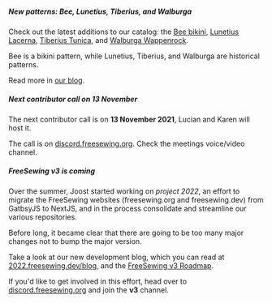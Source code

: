 ##### New patterns: Bee, Lunetius, Tiberius, and Walburga

Check out the latest additions to our catalog: the [Bee bikini](/designs/bee/), [Lunetius Lacerna](/designs/lunetius/), [Tiberius Tunica](/designs/tiberius/), and [Walburga Wappenrock](/designs/walburga/).

Bee is a bikini pattern, while Lunetius, Tiberius, and Walburga are historical patterns.

Read more in [our blog](/blog/freesewing-2-19/).

##### Next contributor call on 13 November

The next contributor call is on **13 November 2021**, Lucian and Karen will host it.

The call is on [discord.freesewing.org](https://discord.freesewing.org/).
Check the meetings voice/video channel.


##### FreeSewing v3 is coming

Over the summer, Joost started working on *project 2022*, an effort to
migrate the FreeSewing websites (freesewing.org and freesewing.dev) from
GatbsyJS to NextJS, and in the process consolidate and streamline our various repositories.

Before long, it became clear that there are going to be too many major changes not to bump
the major version.

Take a look at our new development blog, which you can read at [2022.freesewing.dev/blog](https://2022.freesewing.dev/blog), and the [FreeSewing v3 Roadmap](https://github.com/freesewing/freesewing/discussions/1278).

If you'd like to get involved in this effort, head over to [discord.freesewing.org](https://discord.freesewing.org/) and join the **v3** channel.

